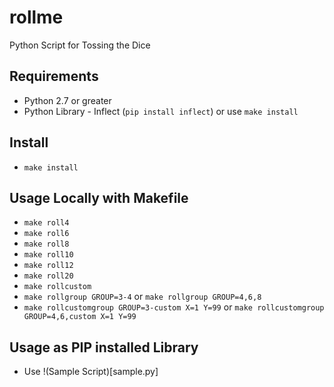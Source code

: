 # rollme
Python Script for Tossing the Dice

## Requirements
* Python 2.7 or greater
* Python Library - Inflect (`pip install inflect`) or use `make install`

## Install
* `make install`

## Usage Locally with Makefile
* `make roll4`
* `make roll6`
* `make roll8`
* `make roll10`
* `make roll12`
* `make roll20`
* `make rollcustom`
* `make rollgroup GROUP=3-4` or `make rollgroup GROUP=4,6,8`
* `make rollcustomgroup GROUP=3-custom X=1 Y=99` or `make rollcustomgroup GROUP=4,6,custom X=1 Y=99`

## Usage as PIP installed Library
* Use !(Sample Script)[sample.py]
